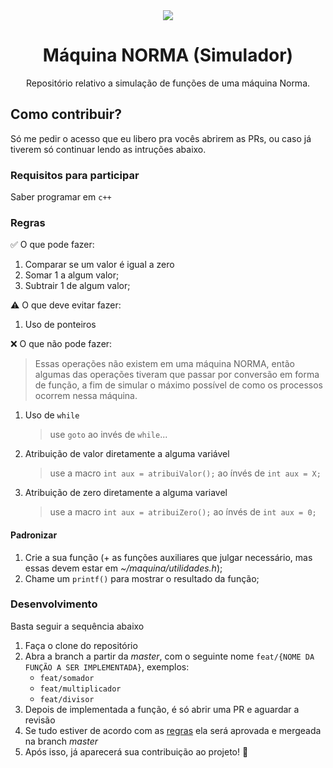 <div align="center">
   <img src="https://encrypted-tbn0.gstatic.com/images?q=tbn:ANd9GcSSxMcAiWzQOeunKKcbxurFV5YaAW8_7q7ShDLRZsGsagHZt4yg_HK7L-bXAl19Rryr694&usqp=CAU" />
   <h1>Máquina NORMA (Simulador)</h1>
   
   <p>Repositório relativo a simulação de funções de uma máquina Norma.</p>
</div>

## Como contribuir?

Só me pedir o acesso que eu libero pra vocês abrirem as PRs, ou caso já tiverem só continuar lendo as intruções abaixo.

### Requisitos para participar

Saber programar em `c++`

### Regras

✅ O que pode fazer:

1. Comparar se um valor é igual a zero
2. Somar 1 a algum valor;
3. Subtrair 1 de algum valor;

⚠️ O que deve evitar fazer:

1. Uso de ponteiros

❌ O que não pode fazer:

> Essas operações não existem em uma máquina NORMA, então algumas das operações tiveram que passar por conversão em forma de função, a fim de simular o máximo possível de como os processos ocorrem nessa máquina.

1. Uso de `while`
   > use `goto` ao invés de `while`...
2. Atribuição de valor diretamente a alguma variável
   > use a macro `int aux = atribuiValor();` ao ínvés de `int aux = X;`
3. Atribuição de zero diretamente a alguma variavel
   > use a macro `int aux = atribuiZero();` ao ínvés de `int aux = 0;`

#### Padronizar

1. Crie a sua função (+ as funções auxiliares que julgar necessário, mas essas devem estar em _~/maquina/utilidades.h_);
2. Chame um `printf()` para mostrar o resultado da função;

### Desenvolvimento

Basta seguir a sequência abaixo

1. Faça o clone do repositório
2. Abra a branch a partir da _master_, com o seguinte nome `feat/{NOME DA FUNÇÃO A SER IMPLEMENTADA}`, exemplos:
   - `feat/somador`
   - `feat/multiplicador`
   - `feat/divisor`
3. Depois de implementada a função, é só abrir uma PR e aguardar a revisão
4. Se tudo estiver de acordo com as [regras](#regras) ela será aprovada e mergeada na branch _master_
5. Após isso, já aparecerá sua contribuição ao projeto! 🎉
